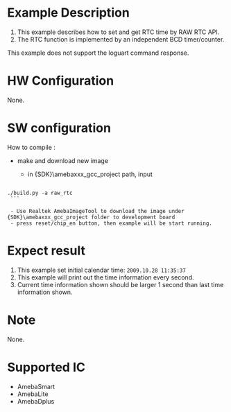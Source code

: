 # Example Description

1. This example describes how to set and get RTC time by RAW RTC API.
2. The RTC function is implemented by an independent BCD timer/counter.

This example does not support the loguart command response.

# HW Configuration

None.

# SW configuration

How to compile :
   
   - make and download new image
   
     - in {SDK}\amebaxxx_gcc_project path, input
   
     ```shell
    ./build.py -a raw_rtc
     ```
   
     - Use Realtek AmebaImageTool to download the image under {SDK}\amebaxxx_gcc_project folder to development board
     - press reset/chip_en button, then example will be start running.
   

# Expect result

1. This example set initial calendar time: `2009.10.28 11:35:37`
2. This example will print out the time information every second.
3. Current time information shown should be larger 1 second than last time information shown.

# Note

None.

# Supported IC

- AmebaSmart
- AmebaLite
- AmebaDplus
